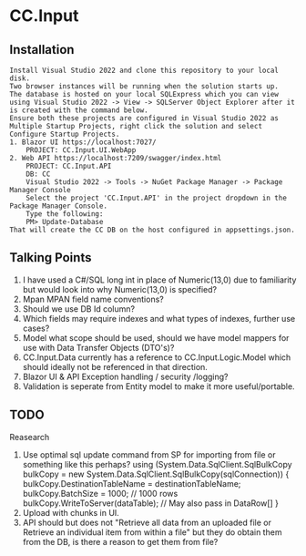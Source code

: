 # CC.Input
## Installation
	Install Visual Studio 2022 and clone this repository to your local disk.
	Two browser instances will be running when the solution starts up.
 	The database is hosted on your local SQLExpress which you can view using Visual Studio 2022 -> View -> SQLServer Object Explorer after it is created with the command below.
 	Ensure both these projects are configured in Visual Studio 2022 as Multiple Startup Projects, right click the solution and select Configure Startup Projects.
    1. Blazor UI https://localhost:7027/
        PROJECT: CC.Input.UI.WebApp
    2. Web API https://localhost:7209/swagger/index.html
        PROJECT: CC.Input.API
        DB: CC 
		Visual Studio 2022 -> Tools -> NuGet Package Manager -> Package Manager Console
		Select the project 'CC.Input.API' in the project dropdown in the Package Manager Console.
		Type the following:
		PM> Update-Database
    That will create the CC DB on the host configured in appsettings.json.
   
## Talking Points  
1. I have used a C#/SQL long int in place of Numeric(13,0) due to familiarity but would look into why Numeric(13,0) is specified?
2. Mpan MPAN field name conventions?
3. Should we use DB Id column?
4. Which fields may require indexes and what types of indexes, further use cases?
5. Model what scope should be used, should we have model mappers for use with Data Transfer Objects (DTO's)?
6. CC.Input.Data currently has a reference to CC.Input.Logic.Model which should ideally not be referenced in that direction. 
7. Blazor UI & API Exception handling / security /logging?
8. Validation is seperate from Entity model to make it more useful/portable.

## TODO 
Reasearch 
1. Use optimal sql update command from SP for importing from file or something like this perhaps?
using (System.Data.SqlClient.SqlBulkCopy bulkCopy = 
new System.Data.SqlClient.SqlBulkCopy(sqlConnection))
{
    bulkCopy.DestinationTableName = destinationTableName;
    bulkCopy.BatchSize = 1000; // 1000 rows
    bulkCopy.WriteToServer(dataTable); // May also pass in DataRow[]
}
2. Upload with chunks in UI.
3. API should but does not "Retrieve all data from an uploaded file or Retrieve an individual item from within a file" but they do obtain them from the DB, is there a reason to get them from file?

